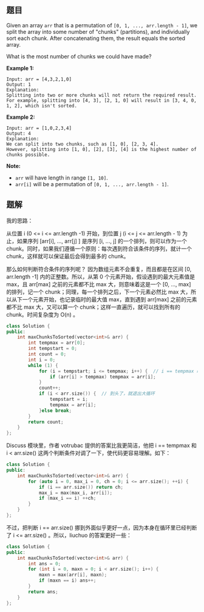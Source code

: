 ## 题目

Given an array `arr` that is a permutation of `[0, 1, ..., arr.length - 1]`, we split the array into some number of "chunks" (partitions), and individually sort each chunk.  After concatenating them, the result equals the sorted array.

What is the most number of chunks we could have made?

**Example 1:**

```
Input: arr = [4,3,2,1,0]
Output: 1
Explanation:
Splitting into two or more chunks will not return the required result.
For example, splitting into [4, 3], [2, 1, 0] will result in [3, 4, 0, 1, 2], which isn't sorted.
```

**Example 2:**

```
Input: arr = [1,0,2,3,4]
Output: 4
Explanation:
We can split into two chunks, such as [1, 0], [2, 3, 4].
However, splitting into [1, 0], [2], [3], [4] is the highest number of chunks possible.
```

**Note:**

- `arr` will have length in range `[1, 10]`.
- `arr[i]` will be a permutation of `[0, 1, ..., arr.length - 1]`.



## 题解

我的思路：

从位置 i (0 <= i <= arr.length -1) 开始，到位置 j (i <= j <= arr.length - 1) 为止，如果序列 [arr[i], ..., arr[j] ] 是序列 [i, ..., j] 的一个排列，则可以作为一个 chunk。同时，如果我们遵循一个原则：每次遇到符合该条件的序列，就计一个 chunk，这样就可以保证最后会得到最多的 chunk。

那么如何判断符合条件的序列呢？ 因为数组元素不会重复，而且都是在区间 [0, arr.length -1] 内的正整数。所以，从第 0 个元素开始，假设遇到的最大元素值是 max，且 arr[max] 之前的元素都不比 max 大，则意味着这是一个 [0, ..., max] 的排列，记一个 chunk；同理，每一个排列之后，下一个元素必然比 max 大，所以从下一个元素开始，也记录临时的最大值 max，直到遇到 arr[max] 之前的元素都不比 max 大，又可以算一个 chunk；这样一直遍历，就可以找到所有的 chunk。时间复杂度为 O(n) 。



```cpp
class Solution {
public:
    int maxChunksToSorted(vector<int>& arr) {
        int tempmax = arr[0];
        int tempstart = 0;
        int count = 0;
        int i = 0;
        while (1) {
            for (i = tempstart; i <= tempmax; i++) {  // i == tempmax 时退出循环，记一个chunk
                if (arr[i] > tempmax) tempmax = arr[i];
            }
            count++;
            if (i < arr.size()) {  // 到头了，就退出大循环
                tempstart = i;
                tempmax = arr[i];            
            }else break;
        }
        return count;
    }
};
```

Discuss 模块里，作者 votrubac 提供的答案比我更简洁，他把 i == tempmax 和 i < arr.size() 这两个判断条件对调了一下，使代码更容易理解。如下：

```cpp
class Solution {
public:
    int maxChunksToSorted(vector<int>& arr) {
        for (auto i = 0, max_i = 0, ch = 0; i <= arr.size(); ++i) {
            if (i == arr.size()) return ch;
            max_i = max(max_i, arr[i]);
            if (max_i == i) ++ch;
        }
    }
};
```

不过，把判断 i == arr.size() 挪到外面似乎更好一点，因为本身在循环里已经判断了 i <= arr.size() 。所以，liuchuo 的答案更好一些：

```cpp
class Solution {
public:
	int maxChunksToSorted(vector<int>& arr) {
        int ans = 0;
        for (int i = 0, maxn = 0; i < arr.size(); i++) {
            maxn = max(arr[i], maxn);
            if (maxn == i) ans++;
        }
        return ans;
    }
};
```

